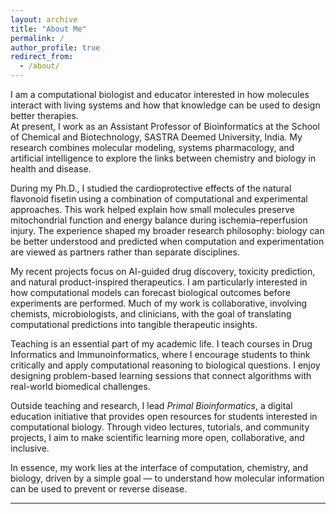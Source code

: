 ```yaml
---
layout: archive
title: "About Me"
permalink: /
author_profile: true
redirect_from:
  - /about/
---
```

I am a computational biologist and educator interested in how molecules interact with living systems and how that knowledge can be used to design better therapies.  
At present, I work as an Assistant Professor of Bioinformatics at the School of Chemical and Biotechnology, SASTRA Deemed University, India. My research combines molecular modeling, systems pharmacology, and artificial intelligence to explore the links between chemistry and biology in health and disease.

During my Ph.D., I studied the cardioprotective effects of the natural flavonoid fisetin using a combination of computational and experimental approaches. This work helped explain how small molecules preserve mitochondrial function and energy balance during ischemia–reperfusion injury. The experience shaped my broader research philosophy: biology can be better understood and predicted when computation and experimentation are viewed as partners rather than separate disciplines.

My recent projects focus on AI-guided drug discovery, toxicity prediction, and natural product-inspired therapeutics. I am particularly interested in how computational models can forecast biological outcomes before experiments are performed. Much of my work is collaborative, involving chemists, microbiologists, and clinicians, with the goal of translating computational predictions into tangible therapeutic insights.

Teaching is an essential part of my academic life. I teach courses in Drug Informatics and Immunoinformatics, where I encourage students to think critically and apply computational reasoning to biological questions. I enjoy designing problem-based learning sessions that connect algorithms with real-world biomedical challenges.

Outside teaching and research, I lead *Primal Bioinformatics*, a digital education initiative that provides open resources for students interested in computational biology. Through video lectures, tutorials, and community projects, I aim to make scientific learning more open, collaborative, and inclusive.

In essence, my work lies at the interface of computation, chemistry, and biology, driven by a simple goal — to understand how molecular information can be used to prevent or reverse disease.

---
